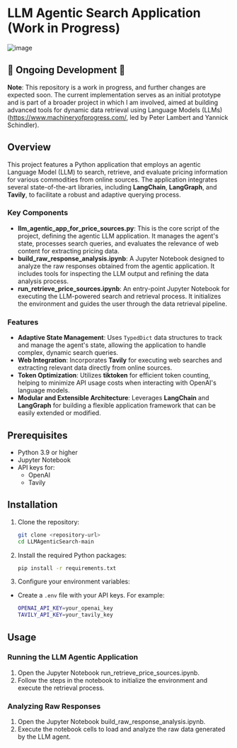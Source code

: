 # LLM Agentic Search Application (Work in Progress)

![image](https://github.com/user-attachments/assets/87636029-14af-438a-a7a3-248f27e0694d)

## 🚧 Ongoing Development 🚧

**Note**: This repository is a work in progress, and further changes are expected soon. The current implementation serves as an initial prototype and is part of a broader project in which I am involved, aimed at building advanced tools for dynamic data retrieval using Language Models (LLMs) (https://www.machineryofprogress.com/, led by Peter Lambert and Yannick Schindler).

## Overview

This project features a Python application that employs an agentic Language Model (LLM) to search, retrieve, and evaluate pricing information for various commodities from online sources. The application integrates several state-of-the-art libraries, including **LangChain**, **LangGraph**, and **Tavily**, to facilitate a robust and adaptive querying process.

### Key Components

- **llm_agentic_app_for_price_sources.py**: This is the core script of the project, defining the agentic LLM application. It manages the agent's state, processes search queries, and evaluates the relevance of web content for extracting pricing data.
- **build_raw_response_analysis.ipynb**: A Jupyter Notebook designed to analyze the raw responses obtained from the agentic application. It includes tools for inspecting the LLM output and refining the data analysis process.
- **run_retrieve_price_sources.ipynb**: An entry-point Jupyter Notebook for executing the LLM-powered search and retrieval process. It initializes the environment and guides the user through the data retrieval pipeline.

### Features

- **Adaptive State Management**: Uses `TypedDict` data structures to track and manage the agent's state, allowing the application to handle complex, dynamic search queries.
- **Web Integration**: Incorporates **Tavily** for executing web searches and extracting relevant data directly from online sources.
- **Token Optimization**: Utilizes **tiktoken** for efficient token counting, helping to minimize API usage costs when interacting with OpenAI's language models.
- **Modular and Extensible Architecture**: Leverages **LangChain** and **LangGraph** for building a flexible application framework that can be easily extended or modified.

## Prerequisites

- Python 3.9 or higher
- Jupyter Notebook
- API keys for:
  - OpenAI
  - Tavily

## Installation

1. Clone the repository:
   ```bash
   git clone <repository-url>
   cd LLMAgenticSearch-main
   ```

2. Install the required Python packages:
   ```bash
   pip install -r requirements.txt
   ```

3. Configure your environment variables:
- Create a `.env` file with your API keys. For example:
   ```bash
   OPENAI_API_KEY=your_openai_key
   TAVILY_API_KEY=your_tavily_key
   ```

## Usage

### Running the LLM Agentic Application
1. Open the Jupyter Notebook run_retrieve_price_sources.ipynb.
2. Follow the steps in the notebook to initialize the environment and execute the retrieval process.

### Analyzing Raw Responses
1. Open the Jupyter Notebook build_raw_response_analysis.ipynb.
2. Execute the notebook cells to load and analyze the raw data generated by the LLM agent.
